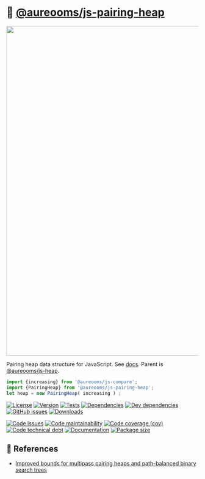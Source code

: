 :cherries: [@aureooms/js-pairing-heap](https://make-github-pseudonymous-again.github.io/js-pairing-heap)
==

<img src="https://cdn.rawgit.com/aureooms/js-pairing-heap/main/media/sketch.svg" width="864">

Pairing heap data structure for JavaScript.
See [docs](https://make-github-pseudonymous-again.github.io/js-pairing-heap/index.html).
Parent is [@aureooms/js-heap](https://github.com/aureooms/js-heap).

```js
import {increasing} from '@aureooms/js-compare';
import {PairingHeap} from '@aureooms/js-pairing-heap';
let heap = new PairingHeap( increasing ) ;
```

[![License](https://img.shields.io/github/license/aureooms/js-pairing-heap.svg)](https://raw.githubusercontent.com/aureooms/js-pairing-heap/main/LICENSE)
[![Version](https://img.shields.io/npm/v/@aureooms/js-pairing-heap.svg)](https://www.npmjs.org/package/@aureooms/js-pairing-heap)
[![Tests](https://img.shields.io/github/workflow/status/aureooms/js-pairing-heap/ci:test?event=push&label=tests)](https://github.com/aureooms/js-pairing-heap/actions/workflows/ci:test.yml?query=branch:main)
[![Dependencies](https://img.shields.io/david/aureooms/js-pairing-heap.svg)](https://david-dm.org/aureooms/js-pairing-heap)
[![Dev dependencies](https://img.shields.io/david/dev/aureooms/js-pairing-heap.svg)](https://david-dm.org/aureooms/js-pairing-heap?type=dev)
[![GitHub issues](https://img.shields.io/github/issues/aureooms/js-pairing-heap.svg)](https://github.com/aureooms/js-pairing-heap/issues)
[![Downloads](https://img.shields.io/npm/dm/@aureooms/js-pairing-heap.svg)](https://www.npmjs.org/package/@aureooms/js-pairing-heap)

[![Code issues](https://img.shields.io/codeclimate/issues/aureooms/js-pairing-heap.svg)](https://codeclimate.com/github/aureooms/js-pairing-heap/issues)
[![Code maintainability](https://img.shields.io/codeclimate/maintainability/aureooms/js-pairing-heap.svg)](https://codeclimate.com/github/aureooms/js-pairing-heap/trends/churn)
[![Code coverage (cov)](https://img.shields.io/codecov/c/gh/aureooms/js-pairing-heap/main.svg)](https://codecov.io/gh/aureooms/js-pairing-heap)
[![Code technical debt](https://img.shields.io/codeclimate/tech-debt/aureooms/js-pairing-heap.svg)](https://codeclimate.com/github/aureooms/js-pairing-heap/trends/technical_debt)
[![Documentation](https://make-github-pseudonymous-again.github.io/js-pairing-heap/badge.svg)](https://make-github-pseudonymous-again.github.io/js-pairing-heap/source.html)
[![Package size](https://img.shields.io/bundlephobia/minzip/@aureooms/js-pairing-heap)](https://bundlephobia.com/result?p=@aureooms/js-pairing-heap)


## :scroll: References

  - [Improved bounds for multipass pairing heaps and path-balanced binary search trees](https://arxiv.org/abs/1806.08692)
